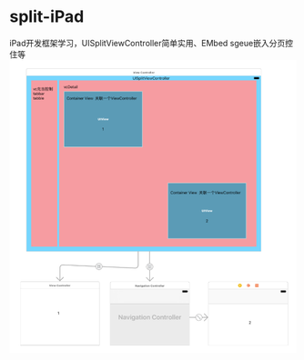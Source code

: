 # split-iPad
iPad开发框架学习，UISplitViewController简单实用、EMbed sgeue嵌入分页控住等
![image text](https://raw.githubusercontent.com/lecochao/split-iPad/master/QQ20170619-153800.png)

